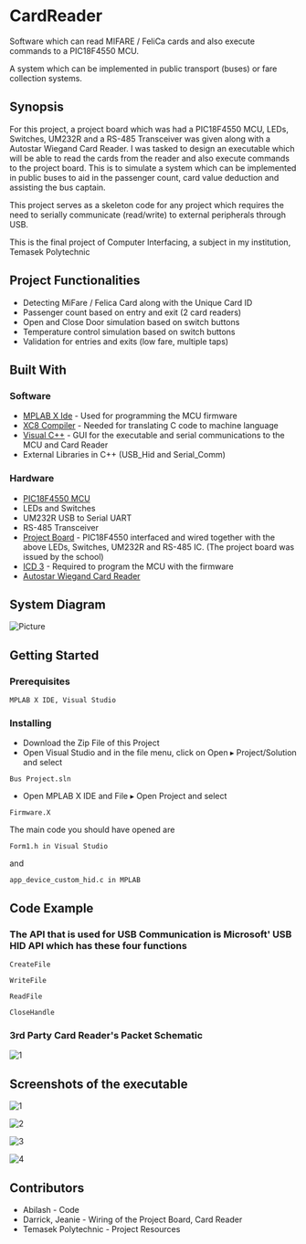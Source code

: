 # CardReader
Software which can read MIFARE / FeliCa cards and also execute commands to a PIC18F4550 MCU.

A system which can be implemented in public transport (buses) or fare collection systems.

## Synopsis
For this project, a project board which was had a PIC18F4550 MCU, LEDs, Switches, UM232R and a RS-485 Transceiver was given along with a Autostar Wiegand Card Reader. I was tasked to design an executable which will be able to read the cards from the reader and also execute commands to the project board. This is to simulate a system which can be implemented in public buses to aid in the passenger count, card value deduction and assisting the bus captain.

This project serves as a skeleton code for any project which requires the need to serially communicate (read/write) to external peripherals through USB.

This is the final project of Computer Interfacing, a subject in my institution, Temasek Polytechnic


## Project Functionalities
* Detecting MiFare / Felica Card along with the Unique Card ID
* Passenger count based on entry and exit (2 card readers)
* Open and Close Door simulation based on switch buttons
* Temperature control simulation based on switch buttons
* Validation for entries and exits (low fare, multiple taps)


## Built With

### Software
* [MPLAB X Ide](http://www.microchip.com/mplab/mplab-x-ide) - Used for programming the MCU firmware
* [XC8 Compiler](http://www.microchip.com/mplab/compilers) - Needed for translating C code to machine language
* [Visual C++](https://www.visualstudio.com/vs/cplusplus/) - GUI for the executable and serial communications to the MCU and Card Reader
* External Libraries in C++ (USB_Hid and Serial_Comm)

### Hardware
* [PIC18F4550 MCU](http://www.microchip.com/wwwproducts/en/PIC18F4550)
* LEDs and Switches
* UM232R USB to Serial UART
* RS-485 Transceiver
* [Project Board](http://pic-microcontroller.com/usb-interface-board-tutorial-using-pic18f4550/) - PIC18F4550 interfaced and wired together with the above LEDs, Switches, UM232R and RS-485 IC. (The project board was issued by the school)
* [ICD 3](http://www.microchip.com/Developmenttools/ProductDetails.aspx?PartNO=DV164035) - Required to program the MCU with the firmware
* [Autostar Wiegand Card Reader](http://www.autostar.com.sg/images/pdf/TSSOHO%20Prof.pdf)

## System Diagram
![Picture](http://i.imgur.com/kBkCchY.png)


## Getting Started

### Prerequisites

```
MPLAB X IDE, Visual Studio 
```

### Installing
* Download the Zip File of this Project
* Open Visual Studio and in the file menu, click on Open ▸ Project/Solution and select

```
Bus Project.sln
```

* Open MPLAB X IDE and File ▸ Open Project and select

```
Firmware.X
```

The main code you should have opened are

```
Form1.h in Visual Studio
```

and

```
app_device_custom_hid.c in MPLAB
```
## Code Example

### The API that is used for USB Communication is Microsoft' USB HID API which has these four functions

```
CreateFile
```

```
WriteFile
```

```
ReadFile
```

```
CloseHandle
```

### 3rd Party Card Reader's Packet Schematic

![1](http://i.imgur.com/hQxFmHV.png)

## Screenshots of the executable

![1](http://i.imgur.com/RhI9tRU.png)

![2](http://i.imgur.com/dVvzEYD.png)

![3](http://i.imgur.com/sqiG80Z.png)

![4](http://i.imgur.com/rPF68pw.png)

## Contributors
* Abilash - Code 
* Darrick, Jeanie - Wiring of the Project Board, Card Reader
* Temasek Polytechnic - Project Resources


